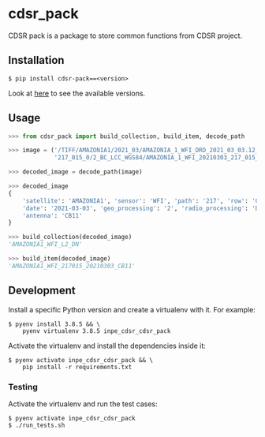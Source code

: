 # cdsr_pack

CDSR pack is a package to store common functions from CDSR project.


## Installation

```
$ pip install cdsr-pack==<version>
```

Look at [here](https://pypi.org/project/cdsr-pack/#history) to see the available versions.


## Usage

```python
>>> from cdsr_pack import build_collection, build_item, decode_path

>>> image = ('/TIFF/AMAZONIA1/2021_03/AMAZONIA_1_WFI_DRD_2021_03_03.12_57_40_CB11/'
             '217_015_0/2_BC_LCC_WGS84/AMAZONIA_1_WFI_20210303_217_015_L2_BAND4.tif')

>>> decoded_image = decode_path(image)

>>> decoded_image
{
    'satellite': 'AMAZONIA1', 'sensor': 'WFI', 'path': '217', 'row': '015',
    'date': '2021-03-03', 'geo_processing': '2', 'radio_processing': 'DN',
    'antenna': 'CB11'
}

>>> build_collection(decoded_image)
'AMAZONIA1_WFI_L2_DN'

>>> build_item(decoded_image)
'AMAZONIA1_WFI_217015_20210303_CB11'
```

## Development

Install a specific Python version and create a virtualenv with it. For example:

```
$ pyenv install 3.8.5 && \
    pyenv virtualenv 3.8.5 inpe_cdsr_cdsr_pack
```

Activate the virtualenv and install the dependencies inside it:

```
$ pyenv activate inpe_cdsr_cdsr_pack && \
    pip install -r requirements.txt
```


### Testing

Activate the virtualenv and run the test cases:

```
$ pyenv activate inpe_cdsr_cdsr_pack
$ ./run_tests.sh
```
